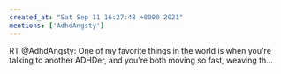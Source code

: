 ```yaml
---
created_at: "Sat Sep 11 16:27:48 +0000 2021"
mentions: ['AdhdAngsty']
---
```


RT @AdhdAngsty: One of my favorite things in the world is when you're talking to another ADHDer, and you're both moving so fast, weaving th…